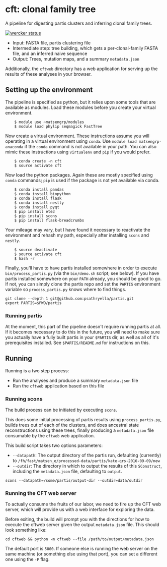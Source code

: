 # cft: clonal family tree

A pipeline for digesting partis clusters and inferring clonal family trees.

[![wercker status](https://app.wercker.com/status/73265f18b3a63457ecbc79018da52162/s/master "wercker status")](https://app.wercker.com/project/byKey/73265f18b3a63457ecbc79018da52162)

* Input: FASTA file, partis clustering file
* Intermediate step: tree building, which gets a per-clonal-family FASTA file, and an inferred naive sequence
* Output: Trees, mutation maps, and a summary `metadata.json`

Additionally, the `cftweb` directory has a web application for serving
up the results of these analyses in your browser.


## Setting up the environment

The pipeline is specified as python, but it relies upon some tools
that are available as modules.  Load these modules before you create
your virtual environment.

```
	$ module use ~matsengrp/modules
	$ module load phylip seqmagick FastTree
```

Now create a virtual environment.  These instructions assume you will
operating in a virtual environment using `conda`.  Use `module load
matsengrp-anaconda` if the `conda` command is not available in your
path.  You can also mimic these instructions using `virtualenv` and
`pip` if you would prefer.

```
	$ conda create -n cft
	$ source activate cft
```

Now load the python packages.  Again these are mostly specified using
`conda` commands; `pip` is used if the package is not yet available
via conda.

```
	$ conda install pandas
	$ conda install biopython
	$ conda install flask
	$ conda install nestly
	$ conda install pyqt
	$ pip install ete3
	$ pip install scons
	$ pip install flask-breadcrumbs
```

Your mileage may vary, but I have found it necessary to 
reactivate the environment and rehash my path, especially after
installing `scons` and `nestly`.

```
	$ source deactivate
	$ source activate cft
	$ hash -r
```

Finally, you'll have to have partis installed somewhere in order to execute `bin/process_partis.py` (via the `bin/demo.sh` script; see below).
If you have partis installed somewhere on your `PATH` already, you should be good to go.
If not, you can simply clone the partis repo and set the `PARTIS` environment variable so `process_partis.py` knows where to find things.

```
git clone --depth 1 git@github.com:psathryella/partis.git
export PARTIS=$PWD/partis
```

### Running partis

At the moment, this part of the pipeline doesn't require running partis at all.
If it becomes necessary to do this in the future, you will need to make sure you actually have a fully built partis in your `$PARTIS` dir, as well as all of it's prerequisites installed.
See `$PARTIS/README.md` for instructions on this.


## Running

Running is a two step process:

* Run the analyses and produce a summary `metadata.json` file
* Run the `cftweb` application based on this file


### Running scons

The build process can be initiated by executing `scons`.

This does some initial processing of partis results using `process_partis.py`, builds trees out of each of the clusters, and does ancestral state reconstructions using these trees, finally producing a `metadata.json` file consumable by the `cftweb` web application.

This build script takes two options parameters:

* `--datapath`: The output directory of the partis run, defaulting (currently) to `/fh/fast/matsen_e/processed-data/partis/kate-qrs-2016-09-09/new`
* `--outdir`: The directory in which to output the results of this `SConstruct`, including the `metadata.json` file, defaulting to `output`.

```
scons --datapath=/some/partis/output-dir --outdir=data/outdir
```

### Running the CFT web server

To actually consume the fruits of our labor, we need to fire up the CFT web server, which will provide us with a web interface for exploring the data.

Before exiting, the build will prompt you with the directions for how to execute the cftweb server given the output `metadata.json` file.
This should look something like:

```
cd cftweb && python -m cftweb --file /path/to/output/metadata.json
```

The default port is `5000`.
If someone else is running the web server on the same machine (or something else using that port), you can set a different one using the `-P` flag.


